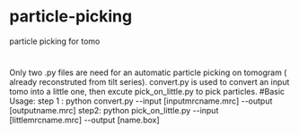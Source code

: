 # particle-picking
particle picking for tomo
#
Only two .py files are need for an automatic particle picking on tomogram ( already reconstruted from tilt series).
convert.py  is used to convert an input tomo into a little one, then excute pick_on_little.py to pick particles.
#Basic Usage:
step 1 :
  python convert.py --input [inputmrcname.mrc] --output [outputname.mrc]
step2:
  python pick_on_little.py --input [littlemrcname.mrc] --output [name.box] 
